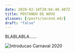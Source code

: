 ```yaml
---
date: 2020-02-18T20:04:40.407Z
title: POSTANDO DE NOVO
aliases: [/posts/second.md/]
draft: "false"
---
```




BLABLABLA......



![Introducao Carnaval 2020](/images/carna20.jpg)
